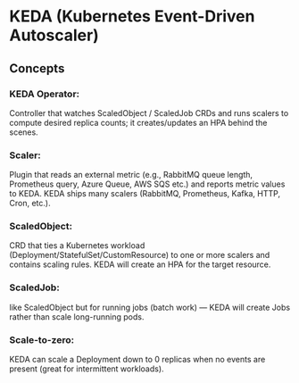 # KEDA (Kubernetes Event-Driven Autoscaler)

## Concepts

### KEDA Operator: 
Controller that watches ScaledObject / ScaledJob CRDs and runs scalers to compute desired replica counts; it creates/updates an HPA behind the scenes. 

### Scaler: 
Plugin that reads an external metric (e.g., RabbitMQ queue length, Prometheus query, Azure Queue, AWS SQS etc.) and reports metric values to KEDA. KEDA ships many scalers (RabbitMQ, Prometheus, Kafka, HTTP, Cron, etc.). 

### ScaledObject: 
CRD that ties a Kubernetes workload (Deployment/StatefulSet/CustomResource) to one or more scalers and contains scaling rules. KEDA will create an HPA for the target resource. 

### ScaledJob: 
like ScaledObject but for running jobs (batch work) — KEDA will create Jobs rather than scale long-running pods. 

### Scale-to-zero: 
KEDA can scale a Deployment down to 0 replicas when no events are present (great for intermittent workloads).  